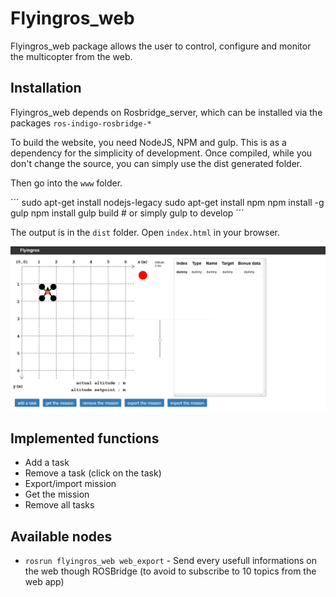 Flyingros\_web
=========

Flyingros\_web package allows the user to control, configure and monitor the multicopter from the web.

Installation
-------------

Flyingros\_web depends on Rosbridge\_server, which can be installed via the packages `ros-indigo-rosbridge-*`

To build the website, you need NodeJS, NPM and gulp. This is as a dependency for the simplicity of development. Once compiled, while you don't change the source, you can simply use the dist generated folder.

Then go into the `www` folder.

´´´
    sudo apt-get install nodejs-legacy
    sudo apt-get install npm
    npm install -g gulp
    npm install
    gulp build 
    # or simply gulp to develop 
´´´

The output is in the `dist` folder. Open `index.html` in your browser.

![Website image](images/website.png)

Implemented functions
-----------

* Add a task 
* Remove a task (click on the task)
* Export/import mission
* Get the mission
* Remove all tasks

Available nodes 
-----------

* `rosrun flyingros_web web_export` - Send every usefull informations on the web though ROSBridge (to avoid to subscribe to 10 topics from the web app)

